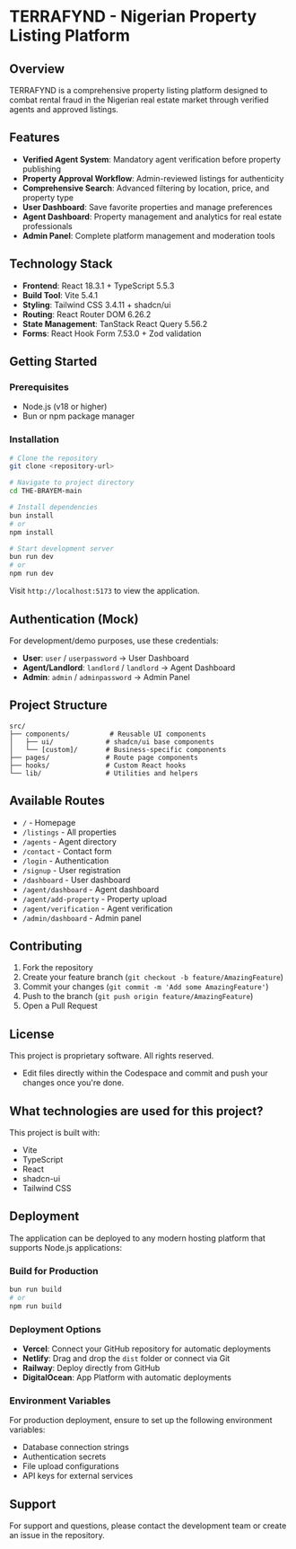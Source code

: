 # TERRAFYND - Nigerian Property Listing Platform

## Overview

TERRAFYND is a comprehensive property listing platform designed to combat rental fraud in the Nigerian real estate market through verified agents and approved listings.

## Features

- **Verified Agent System**: Mandatory agent verification before property publishing
- **Property Approval Workflow**: Admin-reviewed listings for authenticity
- **Comprehensive Search**: Advanced filtering by location, price, and property type
- **User Dashboard**: Save favorite properties and manage preferences
- **Agent Dashboard**: Property management and analytics for real estate professionals
- **Admin Panel**: Complete platform management and moderation tools

## Technology Stack

- **Frontend**: React 18.3.1 + TypeScript 5.5.3
- **Build Tool**: Vite 5.4.1
- **Styling**: Tailwind CSS 3.4.11 + shadcn/ui
- **Routing**: React Router DOM 6.26.2
- **State Management**: TanStack React Query 5.56.2
- **Forms**: React Hook Form 7.53.0 + Zod validation

## Getting Started

### Prerequisites

- Node.js (v18 or higher)
- Bun or npm package manager

### Installation

```bash
# Clone the repository
git clone <repository-url>

# Navigate to project directory
cd THE-BRAYEM-main

# Install dependencies
bun install
# or
npm install

# Start development server
bun run dev
# or
npm run dev
```

Visit `http://localhost:5173` to view the application.

## Authentication (Mock)

For development/demo purposes, use these credentials:

- **User**: `user` / `userpassword` → User Dashboard
- **Agent/Landlord**: `landlord` / `landlord` → Agent Dashboard
- **Admin**: `admin` / `adminpassword` → Admin Panel

## Project Structure

```
src/
├── components/          # Reusable UI components
│   ├── ui/             # shadcn/ui base components
│   └── [custom]/       # Business-specific components
├── pages/              # Route page components
├── hooks/              # Custom React hooks
└── lib/                # Utilities and helpers
```

## Available Routes

- `/` - Homepage
- `/listings` - All properties
- `/agents` - Agent directory
- `/contact` - Contact form
- `/login` - Authentication
- `/signup` - User registration
- `/dashboard` - User dashboard
- `/agent/dashboard` - Agent dashboard
- `/agent/add-property` - Property upload
- `/agent/verification` - Agent verification
- `/admin/dashboard` - Admin panel

## Contributing

1. Fork the repository
2. Create your feature branch (`git checkout -b feature/AmazingFeature`)
3. Commit your changes (`git commit -m 'Add some AmazingFeature'`)
4. Push to the branch (`git push origin feature/AmazingFeature`)
5. Open a Pull Request

## License

This project is proprietary software. All rights reserved.
- Edit files directly within the Codespace and commit and push your changes once you're done.

## What technologies are used for this project?

This project is built with:

- Vite
- TypeScript
- React
- shadcn-ui
- Tailwind CSS

## Deployment

The application can be deployed to any modern hosting platform that supports Node.js applications:

### Build for Production

```bash
bun run build
# or
npm run build
```

### Deployment Options

- **Vercel**: Connect your GitHub repository for automatic deployments
- **Netlify**: Drag and drop the `dist` folder or connect via Git
- **Railway**: Deploy directly from GitHub
- **DigitalOcean**: App Platform with automatic deployments

### Environment Variables

For production deployment, ensure to set up the following environment variables:
- Database connection strings
- Authentication secrets
- File upload configurations
- API keys for external services

## Support

For support and questions, please contact the development team or create an issue in the repository.
